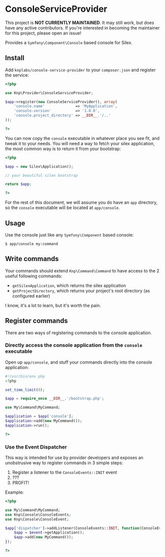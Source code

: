 # ConsoleServiceProvider

This project is **NOT CURRENTLY MAINTAINED**. It may still work, but does have
any active contributors. If you're interested in becoming the maintainer for
this project, please open an issue!

Provides a `Symfony\Component\Console` based console for Silex.

## Install

Add `knplabs/console-service-provider` to your `composer.json` and register the service:

```php
<?php

use Knp\Provider\ConsoleServiceProvider;

$app->register(new ConsoleServiceProvider(), array(
    'console.name'              => 'MyApplication',
    'console.version'           => '1.0.0',
    'console.project_directory' => __DIR__.'/..'
));

?>
```

You can now copy the `console` executable in whatever place you see fit, and tweak it to your needs. You will need a way to fetch your silex application, the most common way is to return it from your bootstrap:

```php
<?php

$app = new Silex\Application();

// your beautiful silex bootstrap

return $app;

?>
```

For the rest of this document, we will assume you do have an `app` directory, so the `console` executable will be located at `app/console`.

## Usage

Use the console just like any `Symfony\Component` based console:

```
$ app/console my:command
```

## Write commands

Your commands should extend `Knp\Command\Command` to have access to the 2 useful following commands:

* `getSilexApplication`, which returns the silex application
* `getProjectDirectory`, which returns your project's root directory (as configured earlier)

I know, it's a lot to learn, but it's worth the pain.

## Register commands

There are two ways of registering commands to the console application.

### Directly access the console application from the `console` executable

Open up `app/console`, and stuff your commands directly into the console application:

```php
#!/usr/bin/env php
<?php

set_time_limit(0);

$app = require_once __DIR__.'/bootstrap.php';

use My\Command\MyCommand;

$application = $app['console'];
$application->add(new MyCommand());
$application->run();

?>
```

### Use the Event Dispatcher

This way is intended for use by provider developers and exposes an unobstrusive way to register commands in 3 simple steps:

1. Register a listener to the `ConsoleEvents::INIT` event
2. ???
3. PROFIT!

Example:

```php
<?php

use My\Command\MyCommand;
use Knp\Console\ConsoleEvents;
use Knp\Console\ConsoleEvent;

$app['dispatcher']->addListener(ConsoleEvents::INIT, function(ConsoleEvent $event) {
    $app = $event->getApplication();
    $app->add(new MyCommand());            
});

?>
```
